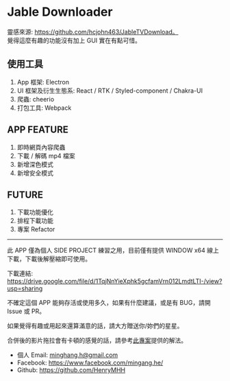 # Jable Downloader

靈感來源: https://github.com/hcjohn463/JableTVDownload。 <br>
覺得這麼有趣的功能沒有加上 GUI 實在有點可惜。

## 使用工具

1. App 框架: Electron
2. UI 框架及衍生生態系: React / RTK / Styled-component / Chakra-UI
3. 爬蟲: cheerio
4. 打包工具: Webpack

## APP FEATURE

1. 即時網頁內容爬蟲
2. 下載 / 解碼 mp4 檔案
3. 新增深色模式
4. 新增安全模式

## FUTURE

1. 下載功能優化
2. 排程下載功能
3. 專案 Refactor

---

此 APP 僅為個人 SIDE PROJECT 練習之用，目前僅有提供 WINDOW x64 線上下載，下載後解壓縮即可使用。

下載連結: https://drive.google.com/file/d/1TqjNnYieXphk5gcfamVrn012LmdtLTI-/view?usp=sharing

不確定這個 APP 能夠存活或使用多久，如果有什麼建議，或是有 BUG，請開 Issue 或 PR。

如果覺得有趣或用起來還算滿意的話，請大方贈送你/妳們的星星。

合併後的影片拖拉會有卡頓的感覺的話，請參考[此專案](https://github.com/hcjohn463/JableTVDownload)提供的解法。

- 個人 Email: minghang.h@gmail.com
- Facebook: https://www.facebook.com/mingang.he/
- Github: https://github.com/HenryMHH

